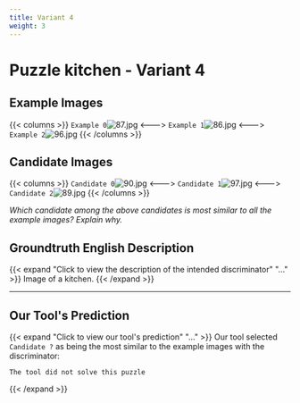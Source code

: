 ```yaml
---
title: Variant 4
weight: 3
---
```


# Puzzle kitchen - Variant 4

## Example Images
{{< columns >}}
`Example 0`![87.jpg](/natscene-data/images/87.jpg)
<--->
`Example 1`![86.jpg](/natscene-data/images/86.jpg)
<--->
`Example 2`![96.jpg](/natscene-data/images/96.jpg)
{{< /columns >}}

## Candidate Images
{{< columns >}}
`Candidate 0`![90.jpg](/natscene-data/images/90.jpg)
<--->
`Candidate 1`![97.jpg](/natscene-data/images/97.jpg)
<--->
`Candidate 2`![89.jpg](/natscene-data/images/89.jpg)
{{< /columns >}}

*Which candidate among the above candidates is most similar to all the example images? Explain why.*

## Groundtruth English Description

{{< expand "Click to view the description of the intended discriminator" "..." >}}
Image of a kitchen.
{{< /expand >}}

---



## Our Tool's Prediction

{{< expand "Click to view our tool's prediction" "..." >}}
Our tool selected `Candidate ?` as being the most similar to the example images with the discriminator:
```plaintext
The tool did not solve this puzzle
```
{{< /expand >}}
